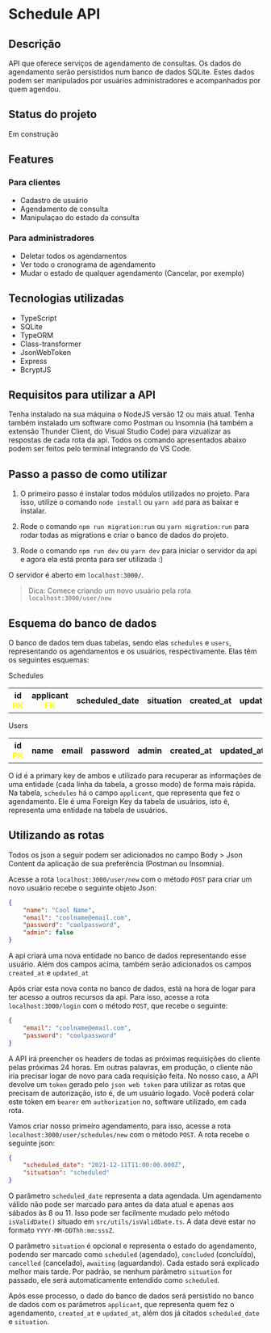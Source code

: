 # Schedule API
## Descrição
<p>
API que oferece serviços de agendamento de consultas. Os dados do agendamento serão persistidos num banco de dados SQLite. Estes dados podem ser manipulados por usuários administradores e acompanhados por quem agendou.
</p>

## Status do projeto
Em construção

## Features
### Para clientes
<ul>
    <li>
        Cadastro de usuário
    </li>
    <li>
        Agendamento de consulta
    </li>
    <li>
        Manipulaçao do estado da consulta
    </li>
</ul>

### Para administradores
<ul>
    <li>
        Deletar todos os agendamentos
    </li>
    <li>
        Ver todo o cronograma de agendamento
    </li>
    <li>
        Mudar o estado de qualquer agendamento (Cancelar, por exemplo)
    </li>
</ul>

## Tecnologias utilizadas
<ul>
    <li>
        TypeScript    
    </li>
    <li>
        SQLite
    </li>
    <li>
        TypeORM    
    </li>
    <li>
        Class-transformer
    </li>
    <li>
        JsonWebToken
    </li>
    <li>
        Express
    </li>
    <li>
        BcryptJS
    </li>
</ul>

## Requisitos para utilizar a API
Tenha instalado na sua máquina o NodeJS versão 12 ou mais atual.
Tenha também instalado um software como Postman ou Insomnia (há também a extensão Thunder Client, do Visual Studio Code) para vizualizar as respostas de cada rota da api. Todos os comando apresentados abaixo podem ser feitos pelo terminal integrando do VS Code.

## Passo a passo de como utilizar
1. O primeiro passo é instalar todos módulos utilizados no projeto. Para isso, utilize o comando `node install` ou `yarn add` para as baixar e instalar.

2. Rode o comando `npm run migration:run` ou `yarn migration:run` para rodar todas as migrations e criar o banco de dados do projeto.

3. Rode o comando `npm run dev` ou `yarn dev` para iniciar o servidor da api e agora ela está pronta para ser utilizada :)

O servidor é aberto em `localhost:3000/`. 
> Dica: Comece criando um novo usuário pela rota `localhost:3000/user/new`

## Esquema do banco de dados
O banco de dados tem duas tabelas, sendo elas `schedules` e `users`, representando os agendamentos e os usuários, respectivamente. Elas têm os seguintes esquemas:

<table>
    <thead>Schedules</thead>
    <th>id <strong style="color: yellow">PK</strong> </th>
    <th>applicant <strong style="color: yellow">FK</strong></th>
    <th>scheduled_date</th>
    <th>situation</th>
    <th>created_at</th>
    <th>updated_at</th>
</table>

<table>
    <thead>Users</thead>
    <th>id <strong style="color: yellow">PK</strong></th>
    <th>name</th>
    <th>email</th>
    <th>password</th>
    <th>admin</th>
    <th>created_at</th>
    <th>updated_at</th>
</table>

O id é a primary key de ambos e utilizado para recuperar as informações de uma entidade (cada linha da tabela, a grosso modo) de forma mais rápida. Na tabela, `schedules` há o campo `applicant`, que representa que fez o agendamento. Ele é uma Foreign Key da tabela de usuários, isto é, representa uma entidade na tabela de usuários.

## Utilizando as rotas
Todos os json a seguir podem ser adicionados no campo Body > Json Content da aplicação de sua preferência (Postman ou Insomnia).

Acesse a rota `localhost:3000/user/new` com o método `POST` para criar um novo usuário recebe o seguinte objeto Json:
```json
{
    "name": "Cool Name",
    "email": "coolname@email.com",
    "password": "coolpassword",
    "admin": false
}
```

A api criará uma nova entidade no banco de dados representando esse usuário. Além dos campos acima, também serão adicionados os campos `created_at` e `updated_at`

Após criar esta nova conta no banco de dados, está na hora de logar para ter acesso a outros recursos da api. Para isso, acesse a rota `localhost:3000/login` com o método `POST`, que recebe o seguinte:
```json
{
    "email": "coolname@email.com",
    "password": "coolpassword"
}
```

A API irá preencher os headers de todas as próximas requisições do cliente pelas próximas 24 horas. Em outras palavras, em produção, o cliente não iria precisar logar de novo para cada requisição feita. No nosso caso, a API devolve um `token` gerado pelo `json web token` para utilizar as rotas que precisam de autorização, isto é, de um usuário logado. Você poderá colar este token em `bearer` em `authorization` no, software utilizado, em cada rota. 

Vamos criar nosso primeiro agendamento, para isso, acesse a rota `localhost:3000/user/schedules/new` com o método `POST`. A rota recebe o seguinte json:
```json
{
    "scheduled_date": "2021-12-11T11:00:00.000Z",
    "situation": "scheduled"
}
```
O parâmetro `scheduled_date` representa a data agendada. Um agendamento válido não pode ser marcado para antes da data atual e apenas aos sábados às 8 ou 11. Isso pode ser facilmente mudado pelo método `isValidDate()` situado em `src/utils/isValidDate.ts`. A data deve estar no formato `YYYY-MM-DDThh:mm:sssZ`.

O parâmetro `situation` é opcional e representa o estado do agendamento, podendo ser marcado como `scheduled` (agendado), `concluded` (concluído), `cancelled` (cancelado), `awaiting` (aguardando). Cada estado será explicado melhor mais tarde. Por padrão, se nenhum parâmetro `situation` for passado, ele será automaticamente entendido como `scheduled`.

Após esse processo, o dado do banco de dados será persistido no banco de dados com os parâmetros `applicant`, que representa quem fez o agendamento, `created_at` e `updated_at`, além dos já citados `scheduled_date` e `situation`.
